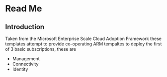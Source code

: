 # Read Me

## Introduction

Taken from the Microsoft Enterprise Scale Cloud Adoption Framework these templates attempt to provide co-operating ARM tempaltes to deploy the first of 3 basic subscriptions, these are

- Management
- Connectivity
- Identity
